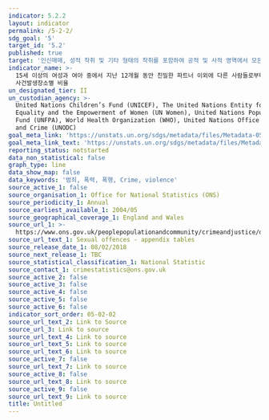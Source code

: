 ```yaml
---
indicator: 5.2.2
layout: indicator
permalink: /5-2-2/
sdg_goal: '5'
target_id: '5.2'
published: true
target: '인신매매, 성적 착취 및 기타 형태의 착취를 포함하여 공적 및 사적 영역에서 모든 여성과 여아에 대한 모든 형태의 폭력 근절'
indicator_name: >-
  15세 이상의 여성과 여아 중에서 지난 12개월 동안 친밀한 파트너 이외에 다른 사람들로부터 성적 폭력을 당한 경험이 있는 인구의 연령별 및
  사건발생장소별 비율
un_designated_tier: II
un_custodian_agency: >-
  United Nations Children’s Fund (UNICEF), The United Nations Entity for Gender
  Equality and the Empowerment of Women (UN Women), United Nations Population
  Fund (UNFPA), World Health Organization (WHO), United Nations Office on Drugs
  and Crime (UNODC)
goal_meta_link: 'https://unstats.un.org/sdgs/metadata/files/Metadata-05-02-02.pdf'
goal_meta_link_text: 'https://unstats.un.org/sdgs/metadata/files/Metadata-05-02-02.pdf'
reporting_status: notstarted
data_non_statistical: false
graph_type: line
data_show_map: false
data_keywords: '범죄, 폭력, 폭행, Crime, violence'
source_active_1: false
source_organisation_1: Office for National Statistics (ONS)
source_periodicity_1: Annual
source_earliest_available_1: 2004/05
source_geographical_coverage_1: England and Wales
source_url_1: >-
  https://www.ons.gov.uk/peoplepopulationandcommunity/crimeandjustice/datasets/sexualoffencesappendixtables
source_url_text_1: Sexual offences - appendix tables
source_release_date_1: 08/02/2018
source_next_release_1: TBC
source_statistical_classification_1: National Statistic
source_contact_1: crimestatistics@ons.gov.uk
source_active_2: false
source_active_3: false
source_active_4: false
source_active_5: false
source_active_6: false
indicator_sort_order: 05-02-02
source_url_text_2: Link to Source
source_url_3: Link to source
source_url_text_4: Link to source
source_url_text_5: Link to source
source_url_text_6: Link to source
source_active_7: false
source_url_text_7: Link to source
source_active_8: false
source_url_text_8: Link to source
source_active_9: false
source_url_text_9: Link to source
title: Untitled
---
```

